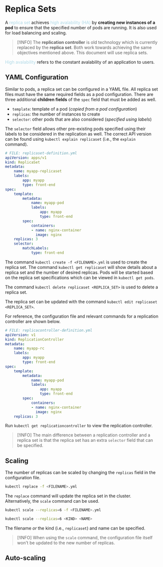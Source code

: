 # Replica Sets
A <span style = "color:lightblue">replica set</span> achieves <span style = "color:lightblue">high avalability (HA)</span> by **creating new instances of a pod** to ensure that the specified number of pods are running. It is also used for load balancing and scaling.

> [!INFO]
> The **replication controller** is old technology which is currently replaced by the **replica set**. Both work towards achieving the same objectives mentioned above. This document will use replica sets.

<span style = "color:lightblue">High avalability</span> refers to the constant avalability of an application to users.

## YAML Configuration
Similar to pods, a replica set can be configured in a YAML file. All replica set files must have the same required fields as a pod configuration. There are three additional **children fields** of the `spec` field that must be added as well.
- `template`: template of a pod (*copied from a pod configuration*)
- `replicas`: the number of instances to create
- `selector`: other pods that are also considered (*specified using labels*)

The `selector` field allows other pre-existing pods specified using their labels to be considered in the replication as well. The correct API version can be found using `kubectl explain replicaset` (i.e., the `explain` command).

```yaml
# FILE: replicaset-definition.yml
apiVersion: apps/v1
kind: ReplicaSet
metadata:
	name: myapp-replicaset
	labels:
		app: myapp
		type: front-end
spec:
	template:
		metadata:
			name: myapp-pod
			labels:
				app: myapp
				type: front-end
		spec:
			containers:
			- name: nginx-container
			  image: nginx
	replicas: 3
	selector:
		matchLabels:
			type: front-end
```

The command `kubectl create -f <FILENAME>.yml` is used to create the replica set. The command `kubectl get replicaset` will show details about a replica set and the number of desired replicas. Pods will be started based on the replica set specifications which can be viewed in `kubectl get pods`.

The command `kubectl delete replicaset <REPLICA_SET>` is used to delete a replica set.

The replica set can be updated with the command `kubectl edit replicaset <REPLICA_SET>`.

For reference, the configuration file and relevant commands for a replication controller are shown below.

```yaml
# FILE: replicacontroller-definition.yml
apiVersion: v1
kind: ReplicationController
metadata:
	name: myapp-rc
	labels:
		app: myapp
		type: front-end
spec:
	template:
		metadata:
			name: myapp-pod
			labels:
				app: myapp
				type: front-end
		spec:
			containers:
			- name: nginx-container
			  image: nginx
	replicas: 3
```

Run `kubectl get replicationcontroller` to view the replication controller.

> [!INFO]
> The main difference between a replication controller and a replica set is that the replica set has an extra `selector` field that can be specified.

## Scaling
The number of replicas can be scaled by changing the `replicas` field in the configuration file.

```bash
kubectl replace -f <FILENAME>.yml
```

The `replace` command will update the replica set in the cluster. Alternatively, the `scale` command can be used.

```bash
kubectl scale --replicas=6 -f <FILENAME>.yml
```

```bash
kubectl scale --replicas=6 <KIND> <NAME>
```

The filename *or* the kind (i.e., `replicaset`) and name can be specified.

> [!INFO]
> When using the `scale` command, the configuration file itself won't be updated to the new number of replicas.

## Auto-scaling

